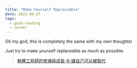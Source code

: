```yaml
---
title: "Make Yourself Replaceable"
date: 2022-04-27
tags:
  - good-reading
  - career
---
```


Oh my god, this is completely the same with my own thoughts!

Just try to make yourself replaceable as much as possible.

> [軟體工程師的修煉與成長-8-讓自己可以被取代](https://vgod.medium.com/%E8%BB%9F%E9%AB%94%E5%B7%A5%E7%A8%8B%E5%B8%AB%E7%9A%84%E4%BF%AE%E7%85%89%E8%88%87%E6%88%90%E9%95%B7-8-%E8%AE%93%E8%87%AA%E5%B7%B1%E5%8F%AF%E4%BB%A5%E8%A2%AB%E5%8F%96%E4%BB%A3-61e0e2bce857)

